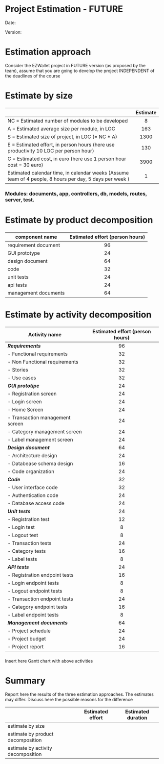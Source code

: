 # Project Estimation - FUTURE
Date:

Version:


# Estimation approach
Consider the EZWallet  project in FUTURE version (as proposed by the team), assume that you are going to develop the project INDEPENDENT of the deadlines of the course
# Estimate by size
### 
|             | Estimate                        |             
| ----------- | :-------------------------------: |
| NC =  Estimated number of modules to be developed                                                         |8|          
| A = Estimated average size per module, in LOC                                                             |163| 
| S = Estimated size of project, in LOC (= NC * A)                                                          |1300| 
| E = Estimated effort, in person hours (here use productivity 10 LOC per person hour)                      |130|   
| C = Estimated cost, in euro (here use 1 person hour cost = 30 euro)                                       |3900| 
| Estimated calendar time, in calendar weeks (Assume team of 4 people, 8 hours per day, 5 days per week )   | 1 |               
### Modules: documents, app, controllers, db, models, routes, server, test.

# Estimate by product decomposition
### 
|         component name    | Estimated effort (person hours)   |             
| ----------- | :-------------------------------: | 
| requirement document | 96 |
| GUI prototype | 24 |
| design document | 64 |
| code | 32 |
| unit tests | 24 |
| api tests | 24 |
| management documents | 64 |



# Estimate by activity decomposition
### 
|         Activity name    | Estimated effort (person hours)   |             
| ----------- | :------------------------------: | 
| ***Requirements*** | 96 |
|- Functional requirements| 32 |
|- Non Functional requirements| 32 |
|- Stories | 32 |
|- Use cases | 32 |
| ***GUI prototipe*** | 24 |
|- Registration screen | 24 |
|- Login screen | 24 |
|- Home Screen | 24 |
|- Transaction management screen | 24 |
|- Category management screen | 24 |
|- Label management screen | 24 |
| ***Design document*** | 64 |
|- Architecture design  | 24 |
|- Databease schema design | 16 |
|- Code organization | 24 |
| ***Code*** | 32 |
|- User interface code | 32 |
|- Authentication code | 24 |
|- Database access code | 24 |
| ***Unit tests*** | 24 |
|- Registration test | 12 |
|- Login test | 8 |
|- Logout test | 8 |
|- Transaction tests | 24 |
|- Category tests | 16 |
|- Label tests | 8 |
| ***API tests*** | 24 |
|- Registration endpoint tests | 16 |
|- Login endpoint tests | 8 |
|- Logout endpoint tests | 8 |
|- Transaction endpoint tests | 24 |
|- Category endpoint tests | 16 |
|- Label endpoint tests | 8 |
| ***Management documents*** | 64 |
|- Project schedule | 24 |
|- Project budget | 24 |
|- Project report | 16 |
###
Insert here Gantt chart with above activities

# Summary

Report here the results of the three estimation approaches. The  estimates may differ. Discuss here the possible reasons for the difference

|             | Estimated effort                        |   Estimated duration |          
| ----------- | ------------------------------- | ---------------|
| estimate by size ||
| estimate by product decomposition ||
| estimate by activity decomposition ||




